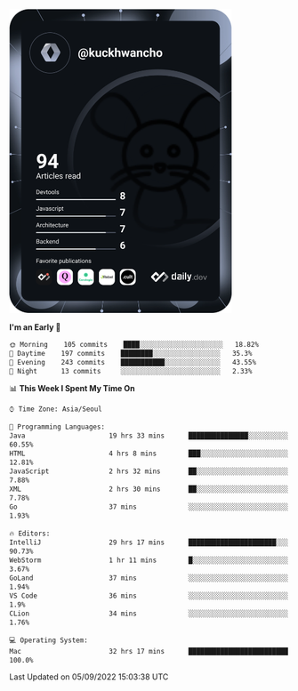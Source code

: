 <a href="https://app.daily.dev/kuckhwancho"><img src="https://github.com/kuckjwi0928/kuckjwi0928/blob/master/devcard.svg" width="400" alt="Kuckjwi Devcard"/></a>

<!--START_SECTION:waka-->
**I'm an Early 🐤** 

```text
🌞 Morning    105 commits    ████░░░░░░░░░░░░░░░░░░░░░   18.82% 
🌆 Daytime    197 commits    ████████░░░░░░░░░░░░░░░░░   35.3% 
🌃 Evening    243 commits    ███████████░░░░░░░░░░░░░░   43.55% 
🌙 Night      13 commits     ░░░░░░░░░░░░░░░░░░░░░░░░░   2.33%

```


📊 **This Week I Spent My Time On** 

```text
⌚︎ Time Zone: Asia/Seoul

💬 Programming Languages: 
Java                     19 hrs 33 mins      ███████████████░░░░░░░░░░   60.55% 
HTML                     4 hrs 8 mins        ███░░░░░░░░░░░░░░░░░░░░░░   12.81% 
JavaScript               2 hrs 32 mins       ██░░░░░░░░░░░░░░░░░░░░░░░   7.88% 
XML                      2 hrs 30 mins       ██░░░░░░░░░░░░░░░░░░░░░░░   7.78% 
Go                       37 mins             ░░░░░░░░░░░░░░░░░░░░░░░░░   1.93%

🔥 Editors: 
IntelliJ                 29 hrs 17 mins      ██████████████████████░░░   90.73% 
WebStorm                 1 hr 11 mins        █░░░░░░░░░░░░░░░░░░░░░░░░   3.67% 
GoLand                   37 mins             ░░░░░░░░░░░░░░░░░░░░░░░░░   1.94% 
VS Code                  36 mins             ░░░░░░░░░░░░░░░░░░░░░░░░░   1.9% 
CLion                    34 mins             ░░░░░░░░░░░░░░░░░░░░░░░░░   1.76%

💻 Operating System: 
Mac                      32 hrs 17 mins      █████████████████████████   100.0%

```


 Last Updated on 05/09/2022 15:03:38 UTC
<!--END_SECTION:waka-->

